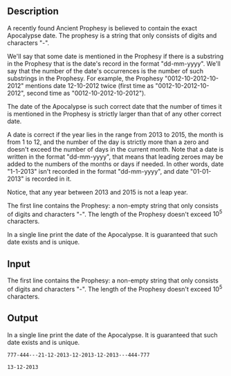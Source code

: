 ## Description

<div><p>A recently found Ancient Prophesy is believed to contain the exact Apocalypse date. The prophesy is a string that only consists of digits and characters "<span class="tex-font-style-tt">-</span>".</p><p>We'll say that some date is mentioned in the Prophesy if there is a substring in the Prophesy that is the date's record in the format "<span class="tex-font-style-tt">dd-mm-yyyy</span>". We'll say that the number of the date's occurrences is the number of such substrings in the Prophesy. For example, the Prophesy "<span class="tex-font-style-tt">0012-10-2012-10-2012</span>" mentions date <span class="tex-font-style-tt">12-10-2012</span> twice (first time as "<span class="tex-font-style-tt">00<span class="tex-font-style-bf">12-10-2012</span>-10-2012</span>", second time as "<span class="tex-font-style-tt">0012-10-20<span class="tex-font-style-bf">12-10-2012</span></span>").</p><p>The date of the Apocalypse is such correct date that the number of times it is mentioned in the Prophesy is strictly larger than that of any other correct date.</p><p>A date is correct if the year lies in the range from <span class="tex-span">2013</span> to <span class="tex-span">2015</span>, the month is from <span class="tex-span">1</span> to <span class="tex-span">12</span>, and the number of the day is strictly more than a zero and doesn't exceed the number of days in the current month. Note that a date is written in the format "<span class="tex-font-style-tt">dd-mm-yyyy</span>", that means that leading zeroes may be added to the numbers of the months or days if needed. In other words, date "<span class="tex-font-style-tt">1-1-2013</span>" isn't recorded in the format "<span class="tex-font-style-tt">dd-mm-yyyy</span>", and date "<span class="tex-font-style-tt">01-01-2013</span>" is recorded in it.</p><p>Notice, that any year between 2013 and 2015 is not a leap year.</p></div><div class="input-specification"><p>The first line contains the Prophesy: a non-empty string that only consists of digits and characters "<span class="tex-font-style-tt">-</span>". The length of the Prophesy doesn't exceed <span class="tex-span">10<sup class="upper-index">5</sup></span> characters.</p></div><div class="output-specification"><p>In a single line print the date of the Apocalypse. It is guaranteed that such date exists and is unique.</p></div>

## Input

<p>The first line contains the Prophesy: a non-empty string that only consists of digits and characters "<span class="tex-font-style-tt">-</span>". The length of the Prophesy doesn't exceed <span class="tex-span">10<sup class="upper-index">5</sup></span> characters.</p>

## Output

<p>In a single line print the date of the Apocalypse. It is guaranteed that such date exists and is unique.</p>





```input1
777-444---21-12-2013-12-2013-12-2013---444-777

```




```output1
13-12-2013
```


